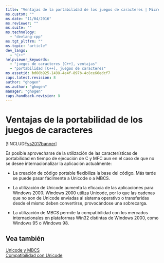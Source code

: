 ```yaml
---
title: "Ventajas de la portabilidad de los juegos de caracteres | Microsoft Docs"
ms.custom: ""
ms.date: "11/04/2016"
ms.reviewer: ""
ms.suite: ""
ms.technology: 
  - "devlang-cpp"
ms.tgt_pltfrm: ""
ms.topic: "article"
dev_langs: 
  - "C++"
helpviewer_keywords: 
  - "juegos de caracteres [C++], ventajas"
  - "portabilidad [C++], juegos de caracteres"
ms.assetid: bd60b925-1498-4e4f-897b-4c8ce66edcf7
caps.latest.revision: 8
author: "ghogen"
ms.author: "ghogen"
manager: "ghogen"
caps.handback.revision: 8
---
```

# Ventajas de la portabilidad de los juegos de caracteres
[!INCLUDE[vs2017banner](../assembler/inline/includes/vs2017banner.md)]

Es posible aprovecharse de la utilización de las características de portabilidad en tiempo de ejecución de C y MFC aun en el caso de que no se desee internacionalizar la aplicación actualmente:  
  
-   La creación de código portable flexibiliza la base del código.  Más tarde se puede pasar fácilmente a Unicode o a MBCS.  
  
-   La utilización de Unicode aumenta la eficacia de las aplicaciones para Windows 2000.  Windows 2000 utiliza Unicode, por lo que las cadenas que no son de Unicode enviadas al sistema operativo o transferidas desde el mismo deben convertirse, provocándose una sobrecarga.  
  
-   La utilización de MBCS permite la compatibilidad con los mercados internacionales en plataformas Win32 distintas de Windows 2000, como Windows 95 o Windows 98.  
  
## Vea también  
 [Unicode y MBCS](../text/unicode-and-mbcs.md)   
 [Compatibilidad con Unicode](../text/support-for-unicode.md)